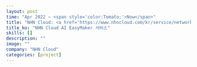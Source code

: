 ```yaml
---
layout: post
time: "Apr 2022 ~ <span style='color:Tomato;'>Now</span>"
title: "NHN Cloud: <a href='https://www.nhncloud.com/kr/service/network/dns-plus' target='_blank'>DNS Plus</a>"
title_ko: "NHN Cloud AI EasyMaker 서비스"
skills: []
description: ""
image: ""
company: "NHN Cloud"
categories: [project]
---
```

